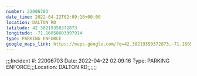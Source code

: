 ```yaml
---
number: 22006703
date_time: 2022-04-22T02:09:16+00:00
location: DALTON RD
latitude: 42.38219350372873
longitude: -71.16058603397914
type: PARKING ENFORCE
google_maps_link: https://maps.google.com/?q=42.38219350372873,-71.16058603397914
---
```


;;;Incident #: 22006703  Date: 2022-04-22 02:09:16   Type: PARKING ENFORCE;;;Location: DALTON RD;;;;;;
